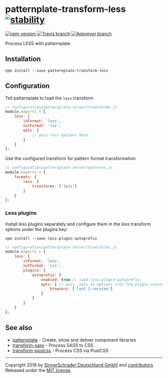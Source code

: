 # patternplate-transform-less [![stability][0]][1]

[![npm version][2]][3] [![Travis branch][4]][5] [![Appveyor branch][6]][7]

Process LESS with patternplate.

## Installation
```shell
npm install --save patternplate-transform-less
```

## Configuration

Tell patternplate to load the `less` transform

```js
// configuration/patternplate-server/transforms.js
module.exports = {
	less: {
		inFormat: 'less',
		outFormat: 'css',
		opts: {
			// pass less options here.
		}
	}
};
```

Use the configured transform for pattern format transformation

```js
// configuration/patternplate-server/patterns.js
module.exports = {
	formats: {
		less: {
			transforms: ['less']
		}
	}
};
```

### Less plugins

Install less plugins separately and configure them in the less transform options under the plugins key:

```
npm install --save less-plugin-autoprefix
```

```js
// configuration/patternplate-server/transforms.js
module.exports = {
	less: {
		inFormat: 'less',
		outFormat: 'css',
		plugins: {
			autoprefix: {
				enabled: true // load less-plugin-autoprefix,
				opts: { // pass .opts as options into the plugin constructor
					browsers: ['last 2 version']
				}
			}
		}
	}
};
```


## See also

* [patternplate](https://github.com/sinnerschrader/patternplate) - Create, show and deliver component libraries
* [transform-sass](https://github.com/marionebl/patternplate-transform-sass) - Process SASS to CSS
* [transform-postcss](https://github.com/sinnerschrader/patternplate-transform-postcss) - Process CSS via PostCSS

---
Copyright 2016 by [SinnerSchrader Deutschland GmbH](https://github.com/sinnerschrader) and [contributors](./graphs/contributors). Released under the [MIT license]('./license.md').

[0]: https://img.shields.io/badge/stability-stable-green.svg?style=flat-square
[1]: https://nodejs.org/api/documentation.html#documentation_stability_index
[2]: https://img.shields.io/npm/v/patternplate-transform-less.svg?style=flat-square
[3]: https://npmjs.org/package/patternplate-transform-less
[4]: https://img.shields.io/travis/sinnerschrader/patternplate-transform-less/master.svg?style=flat-square
[5]: https://travis-ci.org/sinnerschrader/patternplate-transform-less
[6]: https://img.shields.io/appveyor/ci/marionebl/patternplate-transform-less/master.svg?style=flat-square
[7]: https://ci.appveyor.com/project/marionebl/patternplate-transform-less

